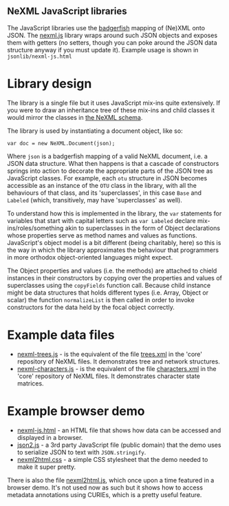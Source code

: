 NeXML JavaScript libraries
--------------------------
The JavaScript libraries use the [badgerfish](http://badgerfish.ning.com/) mapping of (Ne)XML onto JSON. 
The [nexml.js](jsonlib/nexml.js) library wraps around such JSON objects and 
exposes them with getters (no setters, though you can poke around the JSON data structure anyway if 
you must update it). Example usage is shown in `jsonlib/nexml-js.html`

Library design
==============
The library is a single file but it uses JavaScript mix-ins quite extensively. If you were to draw an 
inheritance tree of these mix-ins and child classes it would mirror the classes in 
[the NeXML schema](https://github.com/nexml/nexml/tree/master/xsd).

The library is used by instantiating a document object, like so:

    var doc = new NeXML.Document(json);

Where `json` is a badgerfish mapping of a valid NeXML document, i.e. a JSON data structure. What then 
happens is that a cascade of constructors springs into action to decorate the appropriate parts of the 
JSON tree as JavaScript classes. For example, each `otu` structure in JSON becomes accessible as an 
instance of the `OTU` class in the library, with all the behaviours of that class, and its 
'superclasses', in this case `Base` and `Labeled` (which, transitively, may have 'superclasses' as 
well).

To understand how this is implemented in the library, the `var` statements for variables that start 
with capital letters such as `var Labeled` declare mix-ins/roles/something akin to superclasses in the 
form of Object declarations whose properties serve as method names and values as functions. JavaScript's
object model is a bit different (being charitably, here) so this is the way in which the library 
approximates the behaviour that programmers in more orthodox object-oriented languages might expect.

The Object properties and values (i.e. the methods) are attached to chield instances in their 
constructors by copying over the properties and values of superclasses using the `copyFields` function 
call. Because child instance might be data structures that holds different types (i.e. Array, Object 
or scalar) the function `normalizeList` is then called in order to invoke constructors for the data
held by the focal object correctly. 

Example data files
==================
- [nexml-trees.js](/nexml/nexml.js/blob/master/jsonlib/nexml-trees.js) - is the equivalent of the file
  [trees.xml](/nexml/nexml/blob/master/examples/trees.xml) in the 'core' repository of NeXML files. It
  demonstrates tree and network structures.
- [nexml-characters.js](/nexml/nexml.js/blob/master/jsonlib/nexml-characters.js) - is the equivalent of
  the file [characters.xml](/nexml/nexml/blob/master/examples/characters.xml) in the 'core' repository
  of NeXML files. It demonstrates character state matrices.
  
Example browser demo
====================
- [nexml-js.html](/nexml/nexml.js/blob/master/jsonlib/nexml-js.html) - an HTML file that shows how data
  can be accessed and displayed in a browser.
- [json2.js](/nexml/nexml.js/blob/master/jsonlib/json2.js) - a 3rd party JavaScript file (public domain)
  that the demo uses to serialize JSON to text with `JSON.stringify`.
- [nexml2html.css](/nexml/nexml.js/blob/master/jsonlib/nexml2html.css) - a simple CSS stylesheet that
  the demo needed to make it super pretty.
  
There is also the file [nexml2html.js](/nexml/nexml.js/blob/master/jsonlib/nexml2html.js), which once
upon a time featured in a browser demo. It's not used now as such but it shows how to access metadata
annotations using CURIEs, which is a pretty useful feature.
